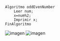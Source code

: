 ```
Algoritmo oddEvenNumber
	Leer num;
	x=num%2;
	Imprimir x;
FinAlgoritmo
```
![imagen](https://user-images.githubusercontent.com/116420679/208283062-03a3dd6d-14d1-49ca-b1d9-c439c9c0fcf6.png)
![imagen](https://user-images.githubusercontent.com/116420679/208283070-055bad66-1eff-49a6-80d6-0e5a7d9122b4.png)

